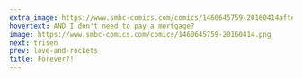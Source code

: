 ```yaml
---
extra_image: https://www.smbc-comics.com/comics/1460645759-20160414after.png
hovertext: AND I don't need to pay a mortgage?
image: https://www.smbc-comics.com/comics/1460645759-20160414.png
next: trisen
prev: love-and-rockets
title: Forever?!
---
```

